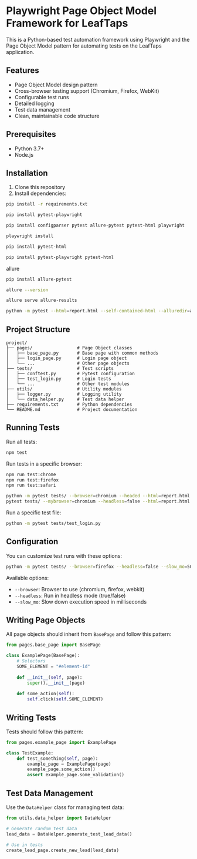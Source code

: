 # Playwright Page Object Model Framework for LeafTaps

This is a Python-based test automation framework using Playwright and the Page Object Model pattern for automating tests on the LeafTaps application.

## Features

- Page Object Model design pattern
- Cross-browser testing support (Chromium, Firefox, WebKit)
- Configurable test runs
- Detailed logging
- Test data management
- Clean, maintainable code structure

## Prerequisites

- Python 3.7+
- Node.js

## Installation

1. Clone this repository
2. Install dependencies:

```bash
pip install -r requirements.txt

pip install pytest-playwright

pip install configparser pytest allure-pytest pytest-html playwright

playwright install

pip install pytest-html

pip install pytest-playwright pytest-html

```

allure 

```bash
pip install allure-pytest

allure --version

allure serve allure-results

python -m pytest --html=report.html --self-contained-html --alluredir=allure-results

```

## Project Structure

```
project/
├── pages/                 # Page Object classes
│   ├── base_page.py       # Base page with common methods
│   ├── login_page.py      # Login page object
│   └── ...                # Other page objects
├── tests/                 # Test scripts
│   ├── conftest.py        # Pytest configuration
│   ├── test_login.py      # Login tests
│   └── ...                # Other test modules
├── utils/                 # Utility modules
│   ├── logger.py          # Logging utility
│   └── data_helper.py     # Test data helper
├── requirements.txt       # Python dependencies
└── README.md              # Project documentation
```

## Running Tests

Run all tests:

```bash
npm test
```
Run tests in a specific browser:

```bash
npm run test:chrome
npm run test:firefox
npm run test:safari

python -m pytest tests/ --browser=chromium --headed --html=report.html
pytest tests/ --mybrowser=chromium --headless=false --html=report.html --self-contained-html--force
```

Run a specific test file:

```bash
python -m pytest tests/test_login.py
```

## Configuration

You can customize test runs with these options:

```bash
python -m pytest tests/ --browser=firefox --headless=false --slow_mo=50
```

Available options:
- `--browser`: Browser to use (chromium, firefox, webkit)
- `--headless`: Run in headless mode (true/false)
- `--slow_mo`: Slow down execution speed in milliseconds

## Writing Page Objects

All page objects should inherit from `BasePage` and follow this pattern:

```python
from pages.base_page import BasePage

class ExamplePage(BasePage):
    # Selectors
    SOME_ELEMENT = "#element-id"
    
    def __init__(self, page):
        super().__init__(page)
    
    def some_action(self):
        self.click(self.SOME_ELEMENT)
```

## Writing Tests

Tests should follow this pattern:

```python
from pages.example_page import ExamplePage

class TestExample:
    def test_something(self, page):
        example_page = ExamplePage(page)
        example_page.some_action()
        assert example_page.some_validation()
```

## Test Data Management

Use the `DataHelper` class for managing test data:

```python
from utils.data_helper import DataHelper

# Generate random test data
lead_data = DataHelper.generate_test_lead_data()

# Use in tests
create_lead_page.create_new_lead(lead_data)
```